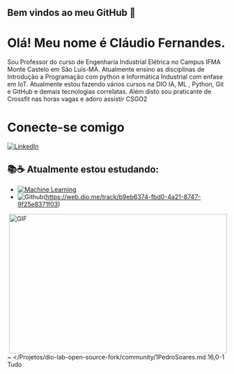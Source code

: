 ## Bem vindos ao meu GitHub 👋
# Olá! Meu nome é Cláudio Fernandes.

Sou Professor do curso de Engenharia Industrial Elétrica no Campus IFMA Monte Castelo em São Luís-MA.  Atualmente ensino as disciplinas de Introdução a Programação com python e Informática Industrial com enfase em IoT. Atualmente estou fazendo vários cursos na DIO IA, ML , Python, Git e GitHub e demais tecnologias correlatas.  Além disto sou praticante de Crossfit nas horas vagas e adoro assistir CSGO2  
# Conecte-se comigo

[![LinkedIn](https://img.shields.io/badge/LinkedIn-000?style=for-the-badge&logo=linkedin&logoColor=0E76A8)](https://www.linkedin.com/in/claudiofernandes-ma/)


## 📚☕ Atualmente estou estudando:
- [![Machine Learning](https://img.shields.io/badge/Java-000?style=for-the-badge&logo=java)](https://web.dio.me/track/a7a92326-cb82-41e2-a150-0e5ede46a412)
- ![Github](https://img.shields.io/badge/Angular-000?style=for-the-badge&logo=angular&logoColor=C3002F)(https://web.dio.me/track/b9eb6374-fbd0-4a21-8747-9f25e8371f03)



 <img align="right" alt="GIF" src="https://github.com/abhisheknaiidu/abhisheknaiidu/blob/master/code.gif?raw=true" width="500" height="320" />


~
</Projetos/dio-lab-open-source-fork/community/1PedroSoares.md 16,0-1        Tudo
                                                                               

